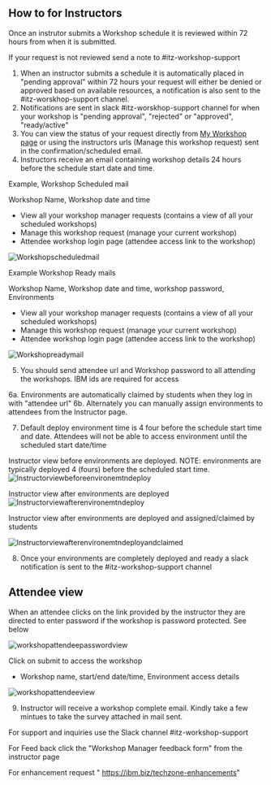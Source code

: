 ## How to for Instructors

Once an instrutor submits a Workshop schedule it is reviewed within 72 hours from when it is submitted. 

If your request is not reviewed send a note to #itz-workshop-support

1. When an instructor submits a schedule it is automatically placed in "pending approval" within 72 hours your request will either be denied or approved based on available resources, a notification is also sent to the #itz-worskhop-support channel.
2. Notifications are sent in slack #itz-worskhop-support channel for when your workshop is "pending approval", "rejected" or "approved", "ready/active"
3. You can view the status of your request directly from [My Workshop page](https://techzone.ibm.com/my/workshops) or using the instructors urls (Manage this workshop request) sent in the confirmation/scheduled email.
4. Instructors receive an email containing workshop details 24 hours before the schedule start date and time.

Example, Workshop Scheduled mail

Workshop Name, Workshop date and time 

- View all your workshop manager requests (contains a view of all your scheduled workshops)
- Manage this workshop request (manage your current workshop)
- Attendee workshop login page (attendee access link to the workshop)


![Workshopscheduledmail](Images/Workshopscheduledmail.png)

Example Workshop Ready mails

Workshop Name, Workshop date and time, workshop password, Environments

- View all your workshop manager requests (contains a view of all your scheduled workshops)
- Manage this workshop request (manage your current workshop)
- Attendee workshop login page (attendee access link to the workshop)

![Workshopreadymail](Images/Workshopreadymail.png)

5. You should send attendee url and Workshop password to all attending the workshops. IBM ids are required for access

6a. Environments are automatically claimed by students when they log in with "attendee url"
6b. Alternately you can manually assign environments to attendees from the Instructor page. 

7. Default deploy environment time is 4 four before the schedule start time and date. Attendees will not be able to access environment until the scheduled start date/time

Instructor view before environments are deployed. 
NOTE: environments are typically deployed 4 (fours) before the scheduled start time.
![Instructorviewbeforeenvironemtndeploy](Images/workshopready.png)

Instructor view after environments are deployed
![Instructorviewafterenvironemtndeploy](Images/workshopdeployed.png)

Instructor view after environments are deployed and assigned/claimed by students

![Instructorviewafterenvironemtndeployandclaimed](Images/workshopdeployedandassigned.png)


8. Once your environments are completely deployed and ready a slack notification is sent to the #itz-workshop-support channel

## Attendee view 

When an attendee clicks on the link provided by the instructor they are directed to enter password if the workshop is password protected. See below

![workshopattendeepasswordview](Images/workshopattendeepasswordview.png)

Click on submit to access the workshop
- Workshop name, start/end date/time, Environment access details

![workshopattendeeview](Images/workshopattendeeview.png)

9. Instructor will receive a workshop complete email. Kindly take a few mintues to take the survey attached in mail sent.

For support and inquiries use the Slack channel #itz-workshop-support

For Feed back click the "Workshop Manager feedback form" from the instructor page

For enhancement request " https://ibm.biz/techzone-enhancements"

